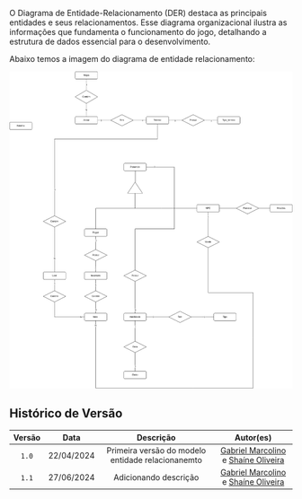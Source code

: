 O Diagrama de Entidade-Relacionamento (DER) destaca as principais entidades e seus relacionamentos. Esse diagrama organizacional ilustra as informações que fundamenta o funcionamento do jogo, detalhando a estrutura de dados essencial para o desenvolvimento.

Abaixo temos a imagem do diagrama de entidade relacionamento:

![Diagrama](../images/diagrama-entidade-relacionamento.drawio.png)


## Histórico de Versão

| Versão |    Data    |               Descrição                |                                                 Autor(es)                                                  |
| :----: | :--------: | :------------------------------------: | :--------------------------------------------------------------------------------------------------------: |
| `1.0`  | 22/04/2024 | Primeira versão do modelo entidade relacionanemto | [Gabriel Marcolino](https://github.com/GabrielMR360) e [Shaíne Oliveira](ttps://github.com/ShaineOliveira) |
| `1.1`  | 27/06/2024 | Adicionando descrição | [Gabriel Marcolino](https://github.com/GabrielMR360) e [Shaíne Oliveira](ttps://github.com/ShaineOliveira) |
